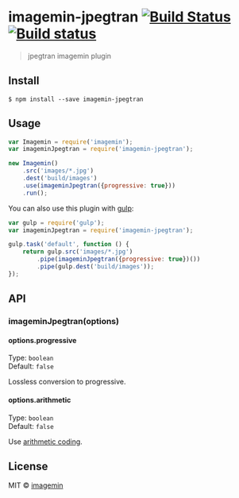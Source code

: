 # imagemin-jpegtran [![Build Status](https://travis-ci.org/imagemin/imagemin-jpegtran.svg?branch=master)](https://travis-ci.org/imagemin/imagemin-jpegtran) [![Build status](https://ci.appveyor.com/api/projects/status/rwf4by6qcbne1qet?svg=true)](https://ci.appveyor.com/project/ShinnosukeWatanabe/imagemin-jpegtran)

> jpegtran imagemin plugin


## Install

```
$ npm install --save imagemin-jpegtran
```


## Usage

```js
var Imagemin = require('imagemin');
var imageminJpegtran = require('imagemin-jpegtran');

new Imagemin()
	.src('images/*.jpg')
	.dest('build/images')
	.use(imageminJpegtran({progressive: true}))
	.run();
```

You can also use this plugin with [gulp](http://gulpjs.com):

```js
var gulp = require('gulp');
var imageminJpegtran = require('imagemin-jpegtran');

gulp.task('default', function () {
	return gulp.src('images/*.jpg')
		.pipe(imageminJpegtran({progressive: true})())
		.pipe(gulp.dest('build/images'));
});
```


## API

### imageminJpegtran(options)

#### options.progressive

Type: `boolean`  
Default: `false`

Lossless conversion to progressive.

#### options.arithmetic

Type: `boolean`  
Default: `false`

Use [arithmetic coding](http://en.wikipedia.org/wiki/Arithmetic_coding).


## License

MIT © [imagemin](https://github.com/imagemin)
